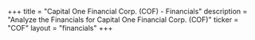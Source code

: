 +++
title = "Capital One Financial Corp. (COF) - Financials"
description = "Analyze the Financials for Capital One Financial Corp. (COF)"
ticker = "COF"
layout = "financials"
+++

